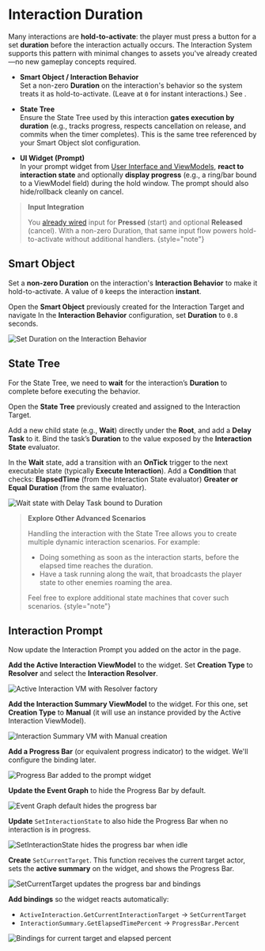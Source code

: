 # Interaction Duration
<primary-label ref="interaction"/>
<secondary-label ref="advanced"/>

Many interactions are **hold-to-activate**: the player must press a button for a set **duration** before the interaction 
actually occurs. The Interaction System supports this pattern with minimal changes to assets you've already created—no 
new gameplay concepts required.

- **Smart Object / Interaction Behavior**  
  Set a non-zero **Duration** on the interaction's behavior so the system treats it as hold-to-activate. (Leave at `0` for instant interactions.) See [](int_interaction_targets.md).

- **State Tree**  
  Ensure the State Tree used by this interaction **gates execution by duration** (e.g., tracks progress, respects cancellation on release, and commits when the timer completes). This is the same tree referenced by your Smart Object slot configuration.

- **UI Widget (Prompt)**  
  In your prompt widget from [User Interface and ViewModels](int_ui_mvvm.md), **react to interaction state** and optionally **display progress** (e.g., a ring/bar bound to a ViewModel field) during the hold window. The prompt should also hide/rollback cleanly on cancel.

> **Input Integration**
> 
> You [already wired](int_integration_input.md) input for **Pressed** (start) and optional **Released** (cancel). With a 
> non-zero Duration, that same input flow powers hold-to-activate without additional handlers. 
{style="note"}

## Smart Object
Set a **non-zero Duration** on the interaction's **Interaction Behavior** to make it hold-to-activate. A value of `0` 
keeps the interaction **instant**.

<procedure title="Setting a Duration in the Smart Object" collapsible="true" default-state="expanded">
    <step>Open the <b>Smart Object</b> previously created for the Interaction Target and navigate </step>
    <step>In the <b>Interaction Behavior</b> configuration, set <b>Duration</b> to <code>0.8</code> seconds.</step>
    <p><img src="int_adv_target_so_duration.png" alt="Set Duration on the Interaction Behavior" border-effect="line" thumbnail="true"/></p>
</procedure>

## State Tree
For the State Tree, we need to **wait** for the interaction’s **Duration** to complete before executing the behavior.

<procedure title="Waiting for the Duration in the State Tree" collapsible="true" default-state="expanded">
    <step>Open the <b>State Tree</b> previously created and assigned to the Interaction Target.</step>
    <step>
        <p>Add a new child state (e.g., <b>Wait</b>) directly under the <b>Root</b>, and add a <b>Delay Task</b> to it. Bind the task’s <b>Duration</b> to the value exposed by the <b>Interaction State</b> evaluator.</p>
    </step>
    <step>
        In the <b>Wait</b> state, add a transition with an <b>OnTick</b> trigger to the next executable state (typically <b>Execute Interaction</b>).  
        Add a <b>Condition</b> that checks: <b>ElapsedTime</b> (from the Interaction State evaluator) <b>Greater or Equal</b> <b>Duration</b> (from the same evaluator).
    </step>
    <p><img src="int_adv_target_st_delay_node.png" alt="Wait state with Delay Task bound to Duration" border-effect="line" thumbnail="true"/></p>
</procedure>

> **Explore Other Advanced Scenarios**
>
> Handling the interaction with the State Tree allows you to create multiple dynamic interaction scenarios. For example:
> 
> - Doing something as soon as the interaction starts, before the elapsed time reaches the duration.
> - Have a task running along the wait, that broadcasts the player state to other enemies roaming the area.
>
> Feel free to explore additional state machines that cover such scenarios.
{style="note"}

## Interaction Prompt
Now update the Interaction Prompt you added on the actor in the [](int_ui_mvvm.md) page.

<procedure title="Updating the Interaction Prompt on the Actor" collapsible="true" default-state="expanded">
    <step>
        <b>Add the Active Interaction ViewModel</b> to the widget.
        Set <b>Creation Type</b> to <b>Resolver</b> and select the <b>Interaction Resolver</b>.
        <p><img src="int_adv_target_mvvm_active_interaction.png" alt="Active Interaction VM with Resolver factory" border-effect="line" thumbnail="true"/></p>
    </step>
    <step>
        <b>Add the Interaction Summary ViewModel</b> to the widget.
        For this one, set <b>Creation Type</b> to <b>Manual</b> (it will use an instance provided by the Active Interaction ViewModel).
        <p><img src="int_adv_target_mvvm_summary.png" alt="Interaction Summary VM with Manual creation" border-effect="line" thumbnail="true"/></p>
    </step>
    <step>
        <b>Add a Progress Bar</b> (or equivalent progress indicator) to the widget. We'll configure the binding later.
        <p><img src="int_adv_target_widget_progress_bar.png" alt="Progress Bar added to the prompt widget" border-effect="line" thumbnail="true"/></p>
    </step>
    <step>
        <b>Update the Event Graph</b> to hide the Progress Bar by default.
        <p><img src="int_adv_target_widget_event_graph.png" alt="Event Graph default hides the progress bar" border-effect="line" thumbnail="true"/></p>
    </step>
    <step>
        <b>Update</b> <code>SetInteractionState</code> to also hide the Progress Bar when no interaction is in progress.
        <p><img src="int_adv_target_widget_set_interaction_state.png" alt="SetInteractionState hides the progress bar when idle" border-effect="line" thumbnail="true"/></p>
    </step>
    <step>
        <b>Create</b> <code>SetCurrentTarget</code>.
        This function receives the current target actor, sets the <b>active summary</b> on the widget, and shows the Progress Bar.
        <p><img src="int_adv_target_widget_set_current_target.png" alt="SetCurrentTarget updates the progress bar and bindings" border-effect="line" thumbnail="true"/></p>
    </step>
    <step>
        <b>Add bindings</b> so the widget reacts automatically:
        <ul>
            <li><code>ActiveInteraction.GetCurrentInteractionTarget</code> &rarr; <code>SetCurrentTarget</code></li>
            <li><code>InteractionSummary.GetElapsedTimePercent</code> &rarr; <code>ProgressBar.Percent</code></li>
        </ul>
        <p><img src="int_adv_target_mvvm_bindings.png" alt="Bindings for current target and elapsed percent" border-effect="line" thumbnail="true"/></p>
    </step>
</procedure>
